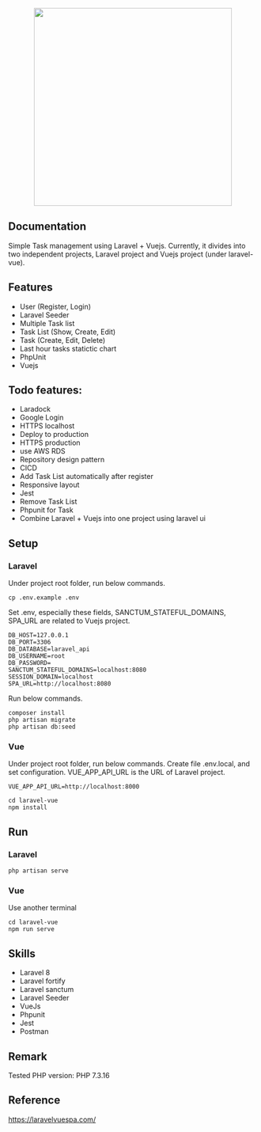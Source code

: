 <p align="center"><a href="https://laravel.com" target="_blank"><img src="https://raw.githubusercontent.com/laravel/art/master/logo-lockup/5%20SVG/2%20CMYK/1%20Full%20Color/laravel-logolockup-cmyk-red.svg" width="400"></a></p>

## Documentation

Simple Task management using Laravel + Vuejs. Currently, it divides into two independent projects, Laravel project and Vuejs project (under laravel-vue).


## Features
- User (Register, Login)
- Laravel Seeder
- Multiple Task list
- Task List (Show, Create, Edit)
- Task (Create, Edit, Delete)
- Last hour tasks statictic chart
- PhpUnit
- Vuejs

## Todo features:
- Laradock
- Google Login
- HTTPS localhost
- Deploy to production
- HTTPS production
- use AWS RDS
- Repository design pattern
- CICD
- Add Task List automatically after register
- Responsive layout
- Jest
- Remove Task List
- Phpunit for Task
- Combine Laravel + Vuejs into one project using laravel ui

## Setup
### Laravel
Under project root folder, run below commands.
```
cp .env.example .env
```

Set .env, especially these fields, SANCTUM_STATEFUL_DOMAINS, SPA_URL are related to Vuejs project.
```
DB_HOST=127.0.0.1
DB_PORT=3306
DB_DATABASE=laravel_api
DB_USERNAME=root
DB_PASSWORD=
SANCTUM_STATEFUL_DOMAINS=localhost:8080
SESSION_DOMAIN=localhost
SPA_URL=http://localhost:8080
```

Run below commands.
```
composer install
php artisan migrate
php artisan db:seed
```


### Vue
Under project root folder, run below commands.
Create file .env.local, and set configuration. VUE_APP_API_URL is the URL of Laravel project.
```
VUE_APP_API_URL=http://localhost:8000
```

```
cd laravel-vue
npm install
```

## Run
### Laravel
```
php artisan serve
```

### Vue
Use another terminal
```
cd laravel-vue
npm run serve
```

## Skills
- Laravel 8
- Laravel fortify
- Laravel sanctum
- Laravel Seeder
- VueJs
- Phpunit
- Jest
- Postman

## Remark
Tested PHP version: PHP 7.3.16 

## Reference
https://laravelvuespa.com/
